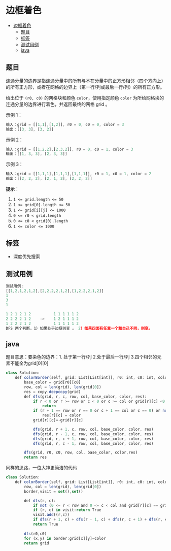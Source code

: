 边框着色
====

<!-- TOC -->

- [边框着色](#边框着色)
  - [题目](#题目)
  - [标签](#标签)
  - [测试用例](#测试用例)
  - [java](#java)

<!-- /TOC -->

## 题目
连通分量的边界是指连通分量中的所有与不在分量中的正方形相邻（四个方向上）的所有正方形，或者在网格的边界上（第一行/列或最后一行/列）的所有正方形。

给出位于 `(r0, c0)` 的网格块和颜色 `color`，使用指定颜色 `color` 为所给网格块的连通分量的边界进行着色，并返回最终的网格 grid 。

示例 1：
```js
输入：grid = [[1,1],[1,2]], r0 = 0, c0 = 0, color = 3
输出：[[3, 3], [3, 2]]
```

示例 2：
```js
输入：grid = [[1,2,2],[2,3,2]], r0 = 0, c0 = 1, color = 3
输出：[[1, 3, 3], [2, 3, 3]]
```

示例 3：
```js
输入：grid = [[1,1,1],[1,1,1],[1,1,1]], r0 = 1, c0 = 1, color = 2
输出：[[2, 2, 2], [2, 1, 2], [2, 2, 2]]
```

**提示**：
1. `1 <= grid.length <= 50`
2. `1 <= grid[0].length <= 50`
3. `1 <= grid[i][j] <= 1000`
4. `0 <= r0 < grid.length`
5. `0 <= c0 < grid[0].length`
6. `1 <= color <= 1000`

## 标签
- 深度优先搜索

## 测试用例
```js
测试用例：
[[1,2,1,2,1,2],[2,2,2,2,1,2],[1,2,2,2,1,2]]
1
3
1

1 2 1 2 1 2          1 1 1 1 1 2
2 2 2 2 1 2    ->    1 2 1 1 1 2
1 2 2 2 1 2          1 1 1 1 1 2
DFS 两个判断，1）如果处于边框则变 。 2）如果四面有任意一个和自己不同，则变。
```

## java
题目意思：要染色的边界：1. 处于第一行/列 2.处于最后一行/列 3.四个相邻的元素不能全为grid[0][0]
```js
class Solution:
    def colorBorder(self, grid: List[List[int]], r0: int, c0: int, color: int) -> List[List[int]]:
        base_color = grid[r0][c0]
        row, col = len(grid), len(grid[0])
        res = copy.deepcopy(grid)
        def dfs(grid, r, c, row, col, base_color, color, res):
            if r < 0 or r >= row or c < 0 or c >= col or grid[r][c] <0 or grid[r][c] != base_color:
                return
            if (r + 1 == row or r == 0 or c + 1 == col or c == 0) or not (abs(grid[r + 1][c]) == base_color and abs(grid[r - 1][c])  == base_color and abs(grid[r][c + 1]) == base_color and abs(grid[r][c - 1]) == base_color):
                res[r][c] = color
            grid[r][c]=-grid[r][c]

            dfs(grid, r + 1, c, row, col, base_color, color, res)
            dfs(grid, r - 1, c, row, col, base_color, color, res)
            dfs(grid, r, c + 1, row, col, base_color, color, res)
            dfs(grid, r, c - 1, row, col, base_color, color, res)

        dfs(grid, r0, c0, row, col, base_color, color,res)
        return res
```

同样的思路，一位大神更简洁的代码
```js
class Solution:
    def colorBorder(self, grid: List[List[int]], r0: int, c0: int, color: int) -> List[List[int]]:
        row, col = len(grid), len(grid[0])
        border,visit = set(),set()

        def dfs(r, c):
            if not (0 <= r < row and 0 <= c < col and grid[r][c] == grid[r0][c0]):return False
            if (r, c) in visit:return True
            visit.add((r,c))
            if dfs(r + 1, c) + dfs(r - 1, c) + dfs(r, c + 1) + dfs(r, c - 1) < 4:border.add((r, c))
            return True
        
        dfs(r0,c0)
        for (x,y) in border:grid[x][y]=color
        return grid
```